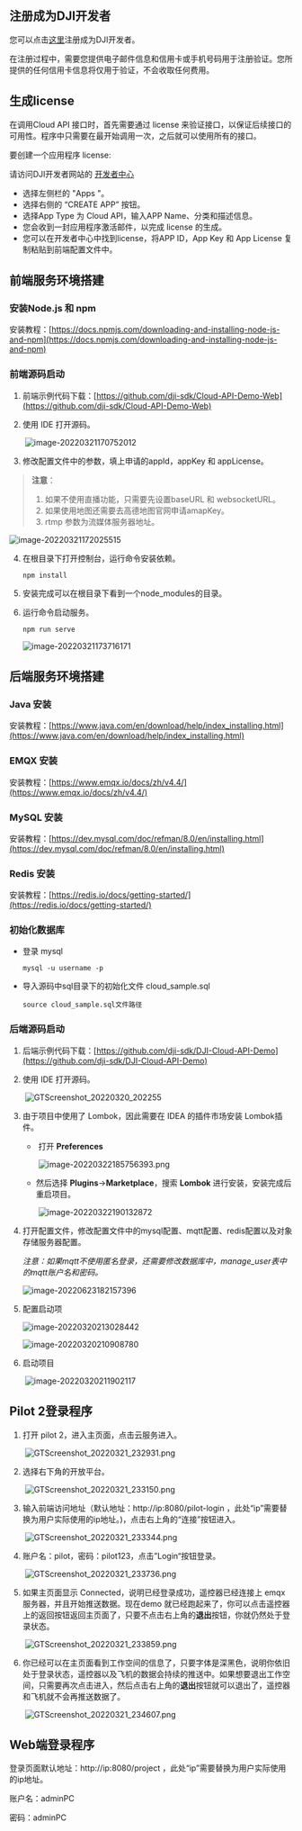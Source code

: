 ## 注册成为DJI开发者

您可以点击[这里](https://account.dji.com/register?appId=dji_sdk&backUrl=https%3A%2F%2Fdeveloper.dji.com%2Fuser&locale=en_US)注册成为DJI开发者。

在注册过程中，需要您提供电子邮件信息和信用卡或手机号码用于注册验证。您所提供的任何信用卡信息将仅用于验证，不会收取任何费用。

## 生成license

在调用Cloud API 接口时，首先需要通过 license 来验证接口，以保证后续接口的可用性。程序中只需要在最开始调用一次，之后就可以使用所有的接口。

要创建一个应用程序 license:

请访问DJI开发者网站的 [开发者中心](https://developer.dji.com/user)

- 选择左侧栏的 "Apps "。
- 选择右侧的 “CREATE APP” 按钮。
- 选择App Type 为 Cloud API，输入APP Name、分类和描述信息。
- 您会收到一封应用程序激活邮件，以完成 license 的生成。
- 您可以在开发者中心中找到license，将APP ID，App Key 和 App License 复制粘贴到前端配置文件中。



## 前端服务环境搭建

### 安装Node.js 和 npm

安装教程：[https://docs.npmjs.com/downloading-and-installing-node-js-and-npm](https://docs.npmjs.com/downloading-and-installing-node-js-and-npm)

### 前端源码启动

1. 前端示例代码下载：[https://github.com/dji-sdk/Cloud-API-Demo-Web](https://github.com/dji-sdk/Cloud-API-Demo-Web)

2. 使用 IDE 打开源码。

   ​	![image-20220321170752012](https://stag-terra-1-g.djicdn.com/7774da665e07453698314cc27c523096/admin/doc/dd63be1b-1d0e-4694-9b83-766677b83a63.png)

3. 修改配置文件中的参数，填上申请的appId，appKey 和 appLicense。

> **注意**：
>
> 1. 如果不使用直播功能，只需要先设置baseURL 和 websocketURL。
> 2. 如果使用地图还需要去高德地图官网申请amapKey。
> 3. rtmp 参数为流媒体服务器地址。

   ![image-20220321172025515](https://terra-sz-hc1pro-cloudapi.oss-cn-shenzhen.aliyuncs.com/c0af9fe0d7eb4f35a8fe5b695e4d0b96/image/GTScreenshot_20220623_193925.png)

4. 在根目录下打开控制台，运行命令安装依赖。

   ```shell
   npm install
   ```

5. 安装完成可以在根目录下看到一个node_modules的目录。

6. 运行命令启动服务。

   ```shell
   npm run serve
   ```

   ![image-20220321173716171](https://stag-terra-1-g.djicdn.com/7774da665e07453698314cc27c523096/admin/doc/c12921d0-6d32-48cf-b75b-456487c1cc80.png)

## 后端服务环境搭建

### Java 安装

安装教程：[https://www.java.com/en/download/help/index_installing.html](https://www.java.com/en/download/help/index_installing.html)

### EMQX 安装

安装教程：[https://www.emqx.io/docs/zh/v4.4/](https://www.emqx.io/docs/zh/v4.4/)

### MySQL 安装

安装教程：[https://dev.mysql.com/doc/refman/8.0/en/installing.html](https://dev.mysql.com/doc/refman/8.0/en/installing.html)

### Redis 安装

安装教程：[https://redis.io/docs/getting-started/](https://redis.io/docs/getting-started/)

### 初始化数据库

- 登录 mysql 

  ```shell
  mysql -u username -p
  ```

- 导入源码中sql目录下的初始化文件 cloud_sample.sql

  ```shell
  source cloud_sample.sql文件路径
  ```

### 后端源码启动

1. 后端示例代码下载：[https://github.com/dji-sdk/DJI-Cloud-API-Demo](https://github.com/dji-sdk/DJI-Cloud-API-Demo)

2. 使用 IDE 打开源码。

   ​	![GTScreenshot_20220320_202255](https://stag-terra-1-g.djicdn.com/7774da665e07453698314cc27c523096/admin/doc/3c1dd0bf-59aa-43dd-9a31-c881ece14f58.png)

3. 由于项目中使用了 Lombok，因此需要在 IDEA 的插件市场安装 Lombok插件。

   - ​	打开 **Preferences**

     ​	![image-20220322185756393.png](https://stag-terra-1-g.djicdn.com/7774da665e07453698314cc27c523096/admin/doc/e4e44ae7-0382-41fa-964f-0422cdb0cae9.png)

   - 然后选择 **Plugins**->**Marketplace**，搜索 **Lombok** 进行安装，安装完成后重启项目。

     ​	![image-20220322190132872](https://stag-terra-1-g.djicdn.com/7774da665e07453698314cc27c523096/admin/doc/ddb8d9e5-7e48-416d-a197-09eee3625270.png)

4. 打开配置文件，修改配置文件中的mysql配置、mqtt配置、redis配置以及对象存储服务器配置。

   *注意：如果mqtt不使用匿名登录，还需要修改数据库中，manage_user表中的mqtt账户名和密码。*

   ![image-20220623182157396](https://terra-sz-hc1pro-cloudapi.oss-cn-shenzhen.aliyuncs.com/c0af9fe0d7eb4f35a8fe5b695e4d0b96/image/image-20220623182157396.png)	

5. 配置启动项

     ![image-20220320213028442](https://stag-terra-1-g.djicdn.com/7774da665e07453698314cc27c523096/admin/doc/5468572b-7058-4659-8e2e-c68421a89565.jpeg)

     ![image-20220320210908780](https://stag-terra-1-g.djicdn.com/7774da665e07453698314cc27c523096/admin/doc/693f238d-155e-44ea-af07-b0a4b992d8d2.jpeg)

6. 启动项目

   ​	![image-20220320211902117](https://stag-terra-1-g.djicdn.com/7774da665e07453698314cc27c523096/admin/doc/ec7180f1-1c09-48d3-a3d9-d7da0fbec612.jpeg)



## Pilot 2登录程序

1. 打开 pilot 2，进入主页面，点击云服务进入。

   ​	![GTScreenshot_20220321_232931.png](https://terra-sz-hc1pro-cloudapi.oss-cn-shenzhen.aliyuncs.com/c0af9fe0d7eb4f35a8fe5b695e4d0b96/image/Screenshot_20220623-184322.png)

2. 选择右下角的开放平台。

   ​	![GTScreenshot_20220321_233150.png](https://terra-sz-hc1pro-cloudapi.oss-cn-shenzhen.aliyuncs.com/c0af9fe0d7eb4f35a8fe5b695e4d0b96/image/Screenshot_20220623-184704.png)

3. 输入前端访问地址（默认地址：http://ip:8080/pilot-login ，此处“ip”需要替换为用户实际使用的ip地址。)，点击右上角的“连接”按钮进入。

   ​	![GTScreenshot_20220321_233344.png](https://terra-sz-hc1pro-cloudapi.oss-cn-shenzhen.aliyuncs.com/c0af9fe0d7eb4f35a8fe5b695e4d0b96/image/Screenshot_20220623-184748.png)

4. 账户名：pilot，密码：pilot123，点击”Login“按钮登录。

   ​	![GTScreenshot_20220321_233736.png](https://stag-terra-1-g.djicdn.com/7774da665e07453698314cc27c523096/admin/doc/76990178-c000-478b-ba45-2a57db8756fb.png)

5. 如果主页面显示 Connected，说明已经登录成功，遥控器已经连接上 emqx 服务器，并且开始推送数据。现在demo 就已经跑起来了，你可以点击遥控器上的返回按钮返回主页面了，只要不点击右上角的**退出**按钮，你就仍然处于登录状态。

   ​	![GTScreenshot_20220321_233859.png](https://terra-sz-hc1pro-cloudapi.oss-cn-shenzhen.aliyuncs.com/c0af9fe0d7eb4f35a8fe5b695e4d0b96/image/Screenshot_20220623-184935.png)

6. 你已经可以在主页面看到工作空间的信息了，只要字体是深黑色，说明你依旧处于登录状态，遥控器以及飞机的数据会持续的推送中。如果想要退出工作空间，只需要再次点击进入，然后点击右上角的**退出**按钮就可以退出了，遥控器和飞机就不会再推送数据了。

   ​	![GTScreenshot_20220321_234607.png](https://terra-sz-hc1pro-cloudapi.oss-cn-shenzhen.aliyuncs.com/c0af9fe0d7eb4f35a8fe5b695e4d0b96/image/Screenshot_20220623-184955.png)


## Web端登录程序

登录页面默认地址：http://ip:8080/project ，此处“ip”需要替换为用户实际使用的ip地址。

账户名：adminPC

密码：adminPC
